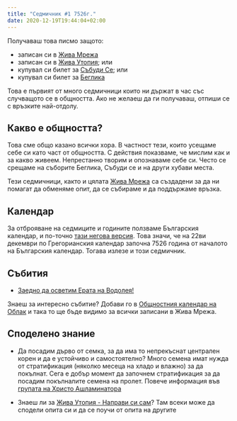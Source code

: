 ```yaml
---
title: "Седмичник #1 7526г."
date: 2020-12-19T19:44:04+02:00
---
```


Получаваш това писмо защото:
- записан си в [Жива Мрежа](https://zhiva.be)
- записан си в [Жива Утопия](https://utopiabg.life); или
- купувал си билет за [Събуди Се](https://wakeup-bg.com); или
- купувал си билет за [Беглика](http://beglika.org)

Това е първият от много седмичници които ни държат в час със случващото се в общността. Ако не желаеш да ги получаваш, отпиши се с връзките най-отдолу.

## Какво е общността?

Това сме общо казано всички хора. В частност тези, които усещаме себе си като част от общността. С действия показваме, че мислим как и за какво живеем. Непрестанно творим и опознаваме себе си. Често се срещаме на съборите Беглика, Събуди се и на други хубави места.

Тези седмичници, както и цялата [Жива Мрежа](https://zhiva.be) са създадени за да ни помагат да обменяме опит, да се събираме и да поддържаме връзка.

## Календар

За отброяване на седмиците и годините ползваме Българския календар, и по-точно [тази негова версия](https://bgkalendar.com/). Това значи, че на 22ви декември по Грегорианския календар започна 7526 година от началото на Българския календар. Тогава излезе и този седмичник.

## Събития

* [Заедно да осветим Ерата на Водолея!](https://www.facebook.com/events/423047068743835)

Знаеш за интересно събитие? Добави го в [Общностния календар на Облак](https://oblak.otselo.eu/apps/calendar/dayGridMonth/now) и така то ще бъде видимо за всички записани в Жива Мрежа.

## Споделено знание

* Да посадим дърво от семка, за да има то непрекъснат централен корен и да е устойчиво и самостоятелно? Много семена имат нужда от стратификация (няколко месеца на хладо и влажно) за да покълнат. Сега е добър момент да започнем стратификация за да посадим покълналите семена на пролет. Повече информация във [групата на Христо Ашламинатора](https://www.facebook.com/profile.php?id=100023913141845)

* Знаеш ли за [Жива Утопия - Направи си сам](https://utopiabg.life/%d0%bd%d0%b0%d0%bf%d1%80%d0%b0%d0%b2%d0%b8-%d1%81%d0%b8-%d1%81%d0%b0%d0%bc/)? Там всеки може да сподели опита си и да се поучи от опита на другите

